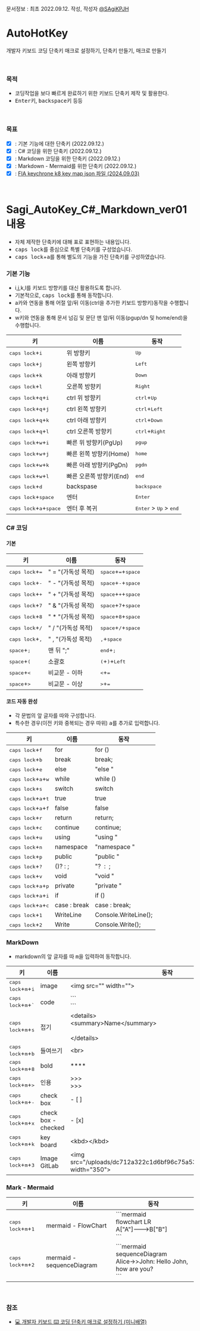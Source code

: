 문서정보 : 최초 2022.09.12. 작성, 작성자 [@SAgiKPJH](https://github.com/SAgiKPJH)

# AutoHotKey
개발자 키보드 코딩 단축키 매크로 설정하기, 단축키 만들기, 매크로 만들기

<br>

### 목적
- 코딩작업을 보다 빠르게 완료하기 위한 키보드 단축키 제작 및 활용한다.
- <kbd>Enter</kbd>키, <kbd>backspace</kbd>키 등등 

<br>

### 목표
- [x] : 기본 기능에 대한 단축키 (2022.09.12.)
- [x] : C# 코딩을 위한 단축키 (2022.09.12.)
- [x] : Markdown 코딩을 위한 단축키 (2022.09.12.)
- [x] : Markdown - Mermaid를 위한 단축키 (2022.09.12.)
- [x] : [FIA keychrone k8 key map json 파일 (2024.09.03)](https://github.com/SagiK-Repository/AutoHotKey/blob/main/folder/keychron_k8_pro_ansi_rgb.layout.json)

<br>

# Sagi_AutoKey_C#_Markdown_ver01 내용
- 자체 제작한 단축키에 대해 표로 표현하는 내용입니다.
- <kbd>caps lock</kbd>를 중심으로 특별 단축키를 구성었습니다.
- <kbd>caps lock</kbd>+<kbd>a</kbd>를 통해 별도의 기능을 가진 단축키를 구성하였습니다.

### 기본 기능

- i,j,k,l를 키보드 방향키를 대신 활용하도록 합니다.
- 기본적으로, <kbd>caps lock</kbd>를 통해 동작합니다.
- a카와 연동을 통해 어절 앞/뒤 이동(ctrl을 추가한 키보드 방향키)동작을 수행합니다.
- w키와 연동을 통해 문서 넘김 및 문단 맨 앞/뒤 이동(pgup/dn 및 home/end)을 수행합니다.

키 | 이름 | 동작
-- | -- | --
<kbd>caps   lock</kbd>+<kbd>i</kbd> | 위 방향키 | <kbd>Up</kbd>
<kbd>caps   lock</kbd>+<kbd>j</kbd> | 왼쪽 방향키 | <kbd>Left</kbd>
<kbd>caps   lock</kbd>+<kbd>k</kbd> | 아래 방향키 | <kbd>Down</kbd>
<kbd>caps   lock</kbd>+<kbd>l</kbd> | 오른쪽 방향키 | <kbd>Right</kbd>
<kbd>caps   lock</kbd>+<kbd>q</kbd>+<kbd>i</kbd> | ctrl 위 방향키 | <kbd>ctrl</kbd>+<kbd>Up</kbd>
<kbd>caps   lock</kbd>+<kbd>q</kbd>+<kbd>j</kbd> | ctrl 왼쪽 방향키 | <kbd>ctrl</kbd>+<kbd>Left</kbd>
<kbd>caps   lock</kbd>+<kbd>q</kbd>+<kbd>k</kbd> | ctrl 아래 방향키 | <kbd>ctrl</kbd>+<kbd>Down</kbd>
<kbd>caps   lock</kbd>+<kbd>q</kbd>+<kbd>l</kbd> | ctrl 오른쪽 방향키 | <kbd>ctrl</kbd>+<kbd>Right</kbd>
<kbd>caps   lock</kbd>+<kbd>w</kbd>+<kbd>i</kbd> | 빠른 위 방향키(PgUp) | <kbd>pgup</kbd>
<kbd>caps   lock</kbd>+<kbd>w</kbd>+<kbd>j</kbd> | 빠른 왼쪽 방향키(Home) | <kbd>home</kbd>
<kbd>caps   lock</kbd>+<kbd>w</kbd>+<kbd>k</kbd> | 빠른 아래 방향키(PgDn) | <kbd>pgdn</kbd>
<kbd>caps   lock</kbd>+<kbd>w</kbd>+<kbd>l</kbd> | 빠른 오른쪽 방향키(End) | <kbd>end</kbd>
<kbd>caps lock</kbd>+<kbd>d</kbd> | backspase | <kbd>backspace</kbd>
<kbd>caps lock</kbd>+<kbd>space</kbd> | 엔터 | <kbd>Enter</kbd>
<kbd>caps lock</kbd>+<kbd>a</kbd>+<kbd>space</kbd> | 엔터 후 복귀 | <kbd>Enter</kbd> > <kbd>Up</kbd> > <kbd>end</kbd>


### C# 코딩

#### 기본
키 | 이름 | 동작
-- | -- | --
<kbd>caps lock</kbd>+<kbd>=</kbd> |" = "(가독성 목적) | <kbd>space</kbd>+<kbd>=</kbd>+<kbd>space</kbd>
<kbd>caps lock</kbd>+<kbd>-</kbd> |" - "(가독성 목적) | <kbd>space</kbd>+<kbd>-</kbd>+<kbd>space</kbd>
<kbd>caps lock</kbd>+<kbd>+</kbd> |" + "(가독성 목적) | <kbd>space</kbd>+<kbd>+</kbd>+<kbd>space</kbd>
<kbd>caps lock</kbd>+<kbd>7</kbd> |" & "(가독성 목적) | <kbd>space</kbd>+<kbd>7</kbd>+<kbd>space</kbd>
<kbd>caps lock</kbd>+<kbd>8</kbd> |" * "(가독성 목적) | <kbd>space</kbd>+<kbd>8</kbd>+<kbd>space</kbd>
<kbd>caps lock</kbd>+<kbd>/</kbd> |" / "(가독성 목적) | <kbd>space</kbd>+<kbd>/</kbd>+<kbd>space</kbd>
<kbd>caps lock</kbd>+<kbd>,</kbd> |" , "(가독성 목적) | <kbd>,</kbd>+<kbd>space</kbd>
<kbd>space</kbd>+<kbd>;</kbd> | 맨 뒤 ";" | <kbd>end</kbd>+<kbd>;</kbd>
<kbd>space</kbd>+<kbd>(</kbd> | 소괄호 | <kbd>(</kbd>+<kbd>)</kbd>+<kbd>Left</kbd>
<kbd>space</kbd>+<kbd><</kbd> | 비교문 - 이하 | <kbd><</kbd>+<kbd>=</kbd>
<kbd>space</kbd>+<kbd>></kbd> | 비교문 - 이상 | <kbd>></kbd>+<kbd>=</kbd>

#### 코드 자동 완성

- 각 문법의 앞 글자를 따와 구성합니다.
- 특수한 경우(이전 키와 중복되는 경우 따위) <kbd>a</kbd>를 추가로 입력합니다.

키 | 이름 | 동작
-- | -- | --
<kbd>caps lock</kbd>+<kbd>f</kbd> | for | for ()
<kbd>caps lock</kbd>+<kbd>b</kbd> | break | break;
<kbd>caps lock</kbd>+<kbd>e</kbd> | else | "else "
<kbd>caps lock</kbd>+<kbd>a</kbd>+<kbd>w</kbd> | while | while ()
<kbd>caps lock</kbd>+<kbd>s</kbd> | switch | switch
<kbd>caps lock</kbd>+<kbd>a</kbd>+<kbd>t</kbd> | true | true
<kbd>caps lock</kbd>+<kbd>a</kbd>+<kbd>f</kbd> | false | false
<kbd>caps lock</kbd>+<kbd>r</kbd> | return | return;
<kbd>caps lock</kbd>+<kbd>c</kbd> | continue | continue;
<kbd>caps lock</kbd>+<kbd>u</kbd> | using | "using "
<kbd>caps lock</kbd>+<kbd>n</kbd> | namespace | "namespace "
<kbd>caps lock</kbd>+<kbd>p</kbd> | public | "public "
<kbd>caps lock</kbd>+<kbd>?</kbd> | ()? : ; | "?  :  ;
<kbd>caps lock</kbd>+<kbd>v</kbd> | void | "void "
<kbd>caps lock</kbd>+<kbd>a</kbd>+<kbd>p</kbd> | private | "private "
<kbd>caps lock</kbd>+<kbd>a</kbd>+<kbd>i</kbd> | if | if ()
<kbd>caps lock</kbd>+<kbd>a</kbd>+<kbd>c</kbd> | case : break | case : break;
<kbd>caps lock</kbd>+<kbd>1</kbd> | WriteLine | Console.WriteLine();
<kbd>caps lock</kbd>+<kbd>2</kbd> | Write | Console.Write();
  
### MarkDown

- markdown의 앞 글자를 따 <kbd>m</kbd>을 입력하여 동작합니다.

키 | 이름 | 동작
-- | -- | --
<kbd>caps lock</kbd>+<kbd>m</kbd>+<kbd>i</kbd> | image | \<img src="" width="">
<kbd>caps lock</kbd>+<kbd>m</kbd>+<kbd>`</kbd> | code | \```<br>\```
<kbd>caps lock</kbd>+<kbd>m</kbd>+<kbd>s</kbd> | 접기 | \<details><br>\<summary>Name\</summary><br><br>\</details>
<kbd>caps lock</kbd>+<kbd>m</kbd>+<kbd>b</kbd> | 들여쓰기 | \<br>
<kbd>caps lock</kbd>+<kbd>m</kbd>+<kbd>8</kbd> | bold | ****
<kbd>caps lock</kbd>+<kbd>m</kbd>+<kbd>></kbd> | 인용 | >>><br>>>>
<kbd>caps lock</kbd>+<kbd>m</kbd>+<kbd>-</kbd> | check box | - [ ]
<kbd>caps lock</kbd>+<kbd>m</kbd>+<kbd>x</kbd> | check box - checked | - [x]
<kbd>caps lock</kbd>+<kbd>m</kbd>+<kbd>k</kbd> | key board | \<kbd>\</kbd>
<kbd>caps lock</kbd>+<kbd>m</kbd>+<kbd>3</kbd> | Image GitLab | \<img src="/uploads/dc712a322c1d6bf96c75a53eb01232ec/image.png" width="350">

  
### Mark - Mermaid

키 | 이름 | 동작
-- | -- | --
<kbd>caps lock</kbd>+<kbd>m</kbd>+<kbd>1</kbd> | mermaid - FlowChart | \```mermaid<br>flowchart   LR<br>A["A"]--->B["B"]<br>\```
<kbd>caps lock</kbd>+<kbd>m</kbd>+<kbd>2</kbd> | mermaid - sequenceDiagram | \```mermaid<br>sequenceDiagram<br>Alice->>John:   Hello John, how are you?<br>\```


<br>


### 참조

- [💻 개발자 키보드 ⌨️ 코딩 단축키 매크로 설정하기 (미니배열)](https://inpa.tistory.com/entry/%F0%9F%92%BB-%EC%BD%94%EB%94%A9%EC%9A%A9-%ED%82%A4%EB%B3%B4%EB%93%9C-%E2%8C%A8%EF%B8%8F-%EB%A7%A4%ED%81%AC%EB%A1%9C-%EC%84%A4%EC%A0%95%ED%95%98%EA%B8%B0)
